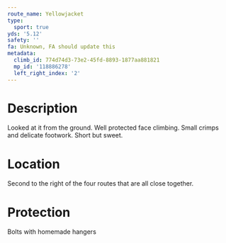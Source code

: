 ```yaml
---
route_name: Yellowjacket
type:
  sport: true
yds: '5.12'
safety: ''
fa: Unknown, FA should update this
metadata:
  climb_id: 774d74d3-73e2-45fd-8893-1877aa881821
  mp_id: '118886278'
  left_right_index: '2'
---
```

# Description
Looked at it from the ground. Well protected face climbing. Small crimps and delicate footwork. Short but sweet.

# Location
Second to the right of the four routes that are all close together.

# Protection
Bolts with homemade hangers
